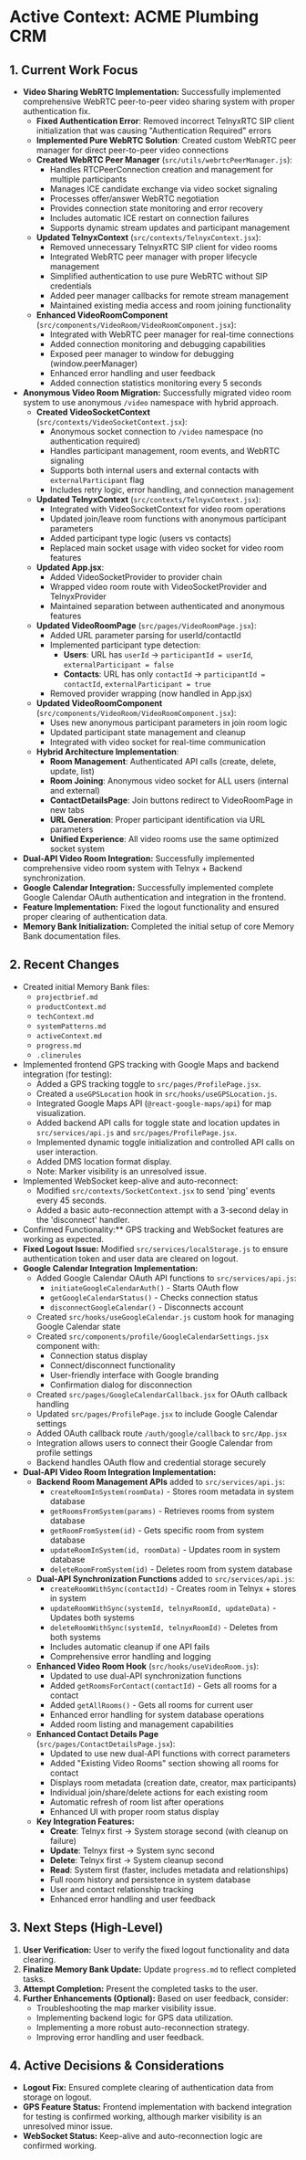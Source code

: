 # Active Context: ACME Plumbing CRM

## 1. Current Work Focus

*   **Video Sharing WebRTC Implementation:** Successfully implemented comprehensive WebRTC peer-to-peer video sharing system with proper authentication fix.
    *   **Fixed Authentication Error**: Removed incorrect TelnyxRTC SIP client initialization that was causing "Authentication Required" errors
    *   **Implemented Pure WebRTC Solution**: Created custom WebRTC peer manager for direct peer-to-peer video connections
    *   **Created WebRTC Peer Manager** (`src/utils/webrtcPeerManager.js`):
        - Handles RTCPeerConnection creation and management for multiple participants
        - Manages ICE candidate exchange via video socket signaling
        - Processes offer/answer WebRTC negotiation
        - Provides connection state monitoring and error recovery
        - Includes automatic ICE restart on connection failures
        - Supports dynamic stream updates and participant management
    *   **Updated TelnyxContext** (`src/contexts/TelnyxContext.jsx`):
        - Removed unnecessary TelnyxRTC SIP client for video rooms
        - Integrated WebRTC peer manager with proper lifecycle management
        - Simplified authentication to use pure WebRTC without SIP credentials
        - Added peer manager callbacks for remote stream management
        - Maintained existing media access and room joining functionality
    *   **Enhanced VideoRoomComponent** (`src/components/VideoRoom/VideoRoomComponent.jsx`):
        - Integrated with WebRTC peer manager for real-time connections
        - Added connection monitoring and debugging capabilities
        - Exposed peer manager to window for debugging (window.peerManager)
        - Enhanced error handling and user feedback
        - Added connection statistics monitoring every 5 seconds
*   **Anonymous Video Room Migration:** Successfully migrated video room system to use anonymous `/video` namespace with hybrid approach.
    *   **Created VideoSocketContext** (`src/contexts/VideoSocketContext.jsx`):
        - Anonymous socket connection to `/video` namespace (no authentication required)
        - Handles participant management, room events, and WebRTC signaling
        - Supports both internal users and external contacts with `externalParticipant` flag
        - Includes retry logic, error handling, and connection management
    *   **Updated TelnyxContext** (`src/contexts/TelnyxContext.jsx`):
        - Integrated with VideoSocketContext for video room operations
        - Updated join/leave room functions with anonymous participant parameters
        - Added participant type logic (users vs contacts)
        - Replaced main socket usage with video socket for video room features
    *   **Updated App.jsx**:
        - Added VideoSocketProvider to provider chain
        - Wrapped video room route with VideoSocketProvider and TelnyxProvider
        - Maintained separation between authenticated and anonymous features
    *   **Updated VideoRoomPage** (`src/pages/VideoRoomPage.jsx`):
        - Added URL parameter parsing for userId/contactId
        - Implemented participant type detection:
          - **Users**: URL has `userId` → `participantId = userId`, `externalParticipant = false`
          - **Contacts**: URL has only `contactId` → `participantId = contactId`, `externalParticipant = true`
        - Removed provider wrapping (now handled in App.jsx)
    *   **Updated VideoRoomComponent** (`src/components/VideoRoom/VideoRoomComponent.jsx`):
        - Uses new anonymous participant parameters in join room logic
        - Updated participant state management and cleanup
        - Integrated with video socket for real-time communication
    *   **Hybrid Architecture Implementation**:
        - **Room Management**: Authenticated API calls (create, delete, update, list)
        - **Room Joining**: Anonymous video socket for ALL users (internal and external)
        - **ContactDetailsPage**: Join buttons redirect to VideoRoomPage in new tabs
        - **URL Generation**: Proper participant identification via URL parameters
        - **Unified Experience**: All video rooms use the same optimized socket system
*   **Dual-API Video Room Integration:** Successfully implemented comprehensive video room system with Telnyx + Backend synchronization.
*   **Google Calendar Integration:** Successfully implemented complete Google Calendar OAuth authentication and integration in the frontend.
*   **Feature Implementation:** Fixed the logout functionality and ensured proper clearing of authentication data.
*   **Memory Bank Initialization:** Completed the initial setup of core Memory Bank documentation files.

## 2. Recent Changes

*   Created initial Memory Bank files:
    *   `projectbrief.md`
    *   `productContext.md`
    *   `techContext.md`
    *   `systemPatterns.md`
    *   `activeContext.md`
    *   `progress.md`
    *   `.clinerules`
*   Implemented frontend GPS tracking with Google Maps and backend integration (for testing):
    *   Added a GPS tracking toggle to `src/pages/ProfilePage.jsx`.
    *   Created a `useGPSLocation` hook in `src/hooks/useGPSLocation.js`.
    *   Integrated Google Maps API (`@react-google-maps/api`) for map visualization.
    *   Added backend API calls for toggle state and location updates in `src/services/api.js` and `src/pages/ProfilePage.jsx`.
    *   Implemented dynamic toggle initialization and controlled API calls on user interaction.
    *   Added DMS location format display.
    *   Note: Marker visibility is an unresolved issue.
*   Implemented WebSocket keep-alive and auto-reconnect:
    *   Modified `src/contexts/SocketContext.jsx` to send 'ping' events every 45 seconds.
    *   Added a basic auto-reconnection attempt with a 3-second delay in the 'disconnect' handler.
*   Confirmed Functionality:** GPS tracking and WebSocket features are working as expected.
*   **Fixed Logout Issue:** Modified `src/services/localStorage.js` to ensure authentication token and user data are cleared on logout.
*   **Google Calendar Integration Implementation:**
    *   Added Google Calendar OAuth API functions to `src/services/api.js`:
        - `initiateGoogleCalendarAuth()` - Starts OAuth flow
        - `getGoogleCalendarStatus()` - Checks connection status
        - `disconnectGoogleCalendar()` - Disconnects account
    *   Created `src/hooks/useGoogleCalendar.js` custom hook for managing Google Calendar state
    *   Created `src/components/profile/GoogleCalendarSettings.jsx` component with:
        - Connection status display
        - Connect/disconnect functionality
        - User-friendly interface with Google branding
        - Confirmation dialog for disconnection
    *   Created `src/pages/GoogleCalendarCallback.jsx` for OAuth callback handling
    *   Updated `src/pages/ProfilePage.jsx` to include Google Calendar settings
    *   Added OAuth callback route `/auth/google/callback` to `src/App.jsx`
    *   Integration allows users to connect their Google Calendar from profile settings
    *   Backend handles OAuth flow and credential storage securely
*   **Dual-API Video Room Integration Implementation:**
    *   **Backend Room Management APIs** added to `src/services/api.js`:
        - `createRoomInSystem(roomData)` - Stores room metadata in system database
        - `getRoomsFromSystem(params)` - Retrieves rooms from system database
        - `getRoomFromSystem(id)` - Gets specific room from system database
        - `updateRoomInSystem(id, roomData)` - Updates room in system database
        - `deleteRoomFromSystem(id)` - Deletes room from system database
    *   **Dual-API Synchronization Functions** added to `src/services/api.js`:
        - `createRoomWithSync(contactId)` - Creates room in Telnyx + stores in system
        - `updateRoomWithSync(systemId, telnyxRoomId, updateData)` - Updates both systems
        - `deleteRoomWithSync(systemId, telnyxRoomId)` - Deletes from both systems
        - Includes automatic cleanup if one API fails
        - Comprehensive error handling and logging
    *   **Enhanced Video Room Hook** (`src/hooks/useVideoRoom.js`):
        - Updated to use dual-API synchronization functions
        - Added `getRoomsForContact(contactId)` - Gets all rooms for a contact
        - Added `getAllRooms()` - Gets all rooms for current user
        - Enhanced error handling for system database operations
        - Added room listing and management capabilities
    *   **Enhanced Contact Details Page** (`src/pages/ContactDetailsPage.jsx`):
        - Updated to use new dual-API functions with correct parameters
        - Added "Existing Video Rooms" section showing all rooms for contact
        - Displays room metadata (creation date, creator, max participants)
        - Individual join/share/delete actions for each existing room
        - Automatic refresh of room list after operations
        - Enhanced UI with proper room status display
    *   **Key Integration Features:**
        - **Create**: Telnyx first → System storage second (with cleanup on failure)
        - **Update**: Telnyx first → System sync second
        - **Delete**: Telnyx first → System cleanup second
        - **Read**: System first (faster, includes metadata and relationships)
        - Full room history and persistence in system database
        - User and contact relationship tracking
        - Enhanced error handling and user feedback

## 3. Next Steps (High-Level)

1.  **User Verification:** User to verify the fixed logout functionality and data clearing.
2.  **Finalize Memory Bank Update:** Update `progress.md` to reflect completed tasks.
3.  **Attempt Completion:** Present the completed tasks to the user.
4.  **Further Enhancements (Optional):** Based on user feedback, consider:
    *   Troubleshooting the map marker visibility issue.
    *   Implementing backend logic for GPS data utilization.
    *   Implementing a more robust auto-reconnection strategy.
    *   Improving error handling and user feedback.

## 4. Active Decisions & Considerations

*   **Logout Fix:** Ensured complete clearing of authentication data from storage on logout.
*   **GPS Feature Status:** Frontend implementation with backend integration for testing is confirmed working, although marker visibility is an unresolved minor issue.
*   **WebSocket Status:** Keep-alive and auto-reconnection logic are confirmed working.
